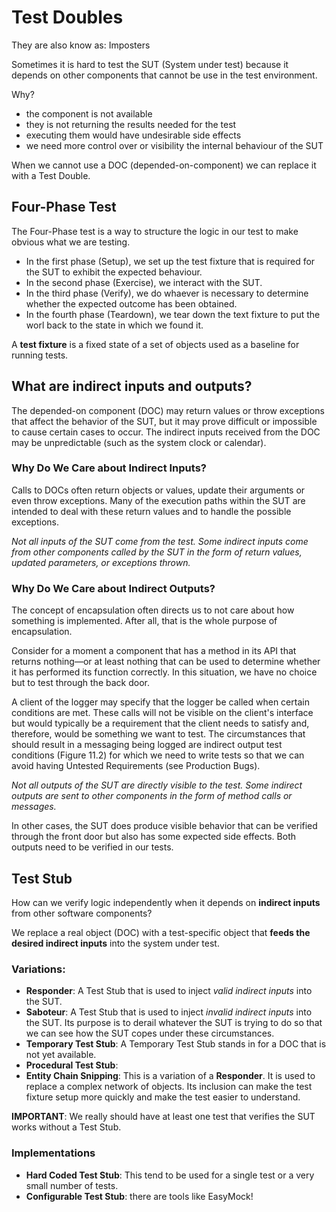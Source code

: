 # Test Doubles

They are also know as: Imposters

Sometimes it is hard to test the SUT (System under test) because it depends on other components that cannot be use in
the test environment.

Why?
* the component is not available
* they is not returning the results needed for the test
* executing them would have undesirable side effects
* we need more control over or visibility the internal behaviour of the SUT

When we cannot use a DOC (depended-on-component) we can replace it with a Test Double.

## Four-Phase Test

The Four-Phase test is a way to structure the logic in our test to make obvious what we are testing.

* In the first phase (Setup), we set up the test fixture that is required for the SUT to exhibit the expected
behaviour.
* In the second phase (Exercise), we interact with the SUT.
* In the third phase (Verify), we do whaever is necessary to determine whether the expected outcome has been
obtained.
* In the fourth phase (Teardown), we tear down the text fixture to put the worl back to the state in which
we found it.

A __test fixture__ is a fixed state of a set of objects used as a baseline for running tests.

## What are indirect inputs and outputs?

The depended-on component (DOC) may return values or throw exceptions that affect the behavior of the SUT, but it may prove difficult or impossible to cause certain cases to occur. The indirect inputs received from the DOC may be unpredictable (such as the system clock or calendar).

### Why Do We Care about Indirect Inputs?

Calls to DOCs often return objects or values, update their arguments or even throw exceptions. Many of the execution paths within the SUT are intended to deal with these return values and to handle the possible exceptions.

*Not all inputs of the SUT come from the test. Some indirect inputs come from other components called by the SUT in the form of return values, updated parameters, or exceptions thrown.*

### Why Do We Care about Indirect Outputs?

The concept of encapsulation often directs us to not care about how something is implemented. After all, that is the whole purpose of encapsulation.

Consider for a moment a component that has a method in its API that returns nothing—or at least nothing that can be used to determine whether it has performed its function correctly. In this situation, we have no choice but to test through the back door.

A client of the logger may specify that the logger be called when certain conditions are met. These calls will not be visible on the client's interface but would typically be a requirement that the client needs to satisfy and, therefore, would be something we want to test. The circumstances that should result in a messaging being logged are indirect output test conditions (Figure 11.2) for which we need to write tests so that we can avoid having Untested Requirements (see Production Bugs).

*Not all outputs of the SUT are directly visible to the test. Some indirect outputs are sent to other components in the form of method calls or messages.*

In other cases, the SUT does produce visible behavior that can be verified through the front door but also has some expected side effects. Both outputs need to be verified in our tests.

## Test Stub

How can we verify logic independently when it depends on __indirect inputs__ from other software components?

We replace a real object (DOC) with a test-specific object that __feeds the desired indirect inputs__ into the system under test.

### Variations:

* __Responder__: A Test Stub that is used to inject *valid indirect inputs* into the SUT.
* __Saboteur__: A Test Stub that is used to inject *invalid indirect inputs* into the SUT. Its purpose is to derail whatever the SUT is trying to do so that we can see how the SUT copes under these circumstances. 
* __Temporary Test Stub__: A Temporary Test Stub stands in for a DOC that is not yet available.
* __Procedural Test Stub__:
* __Entity Chain Snipping__: This is a variation of a __Responder__. It is used to replace a complex network of objects. Its inclusion
can make the test fixture setup more quickly and make the test easier to understand.

__IMPORTANT__: We really should have at least one test that verifies the SUT works without a Test Stub.

### Implementations

* __Hard Coded Test Stub__: This tend to be used for a single test or a very small number of tests.
* __Configurable Test Stub__: there are tools like EasyMock!

